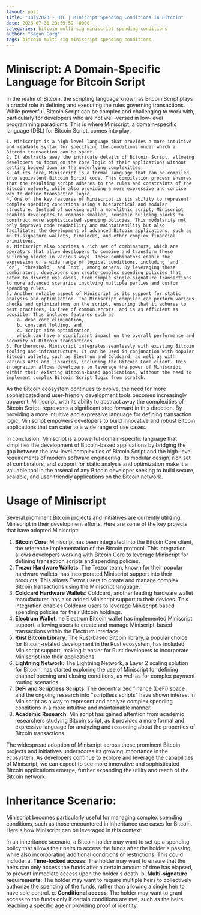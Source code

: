 ```yaml
---
layout: post
title: "July2023 - BTC | Minicript Spending Conditions in Bitcoin"
date: 2023-07-30 23:59:59 -0000
categories: bitcoin multi-sig miniscript spending-conditions
author: "Sagun Garg"
tags: bitcoin multi-sig miniscript spending-conditions 
---
```


# Miniscript: A Domain-Specific Language for Bitcoin Script

In the realm of Bitcoin, the scripting language known as Bitcoin Script plays a crucial role in defining and executing the rules governing transactions. While powerful, Bitcoin Script can be complex and challenging to work with, particularly for developers who are not well-versed in low-level programming paradigms. This is where Miniscript, a domain-specific language (DSL) for Bitcoin Script, comes into play.

    1. Miniscript is a high-level language that provides a more intuitive and readable syntax for specifying the conditions under which a Bitcoin transaction can be spent. 
    2. It abstracts away the intricate details of Bitcoin Script, allowing developers to focus on the core logic of their applications without getting bogged down in the underlying complexities.
    3. At its core, Miniscript is a formal language that can be compiled into equivalent Bitcoin Script code. This compilation process ensures that the resulting script adheres to the rules and constraints of the Bitcoin network, while also providing a more expressive and concise way to define transaction logic.
    4. One of the key features of Miniscript is its ability to represent complex spending conditions using a hierarchical and modular structure. Instead of working with a monolithic script, Miniscript enables developers to compose smaller, reusable building blocks to construct more sophisticated spending policies. This modularity not only improves code readability and maintainability but also facilitates the development of advanced Bitcoin applications, such as multi-signature wallets, timelocks, and other complex financial primitives.
    4. Miniscript also provides a rich set of combinators, which are operators that allow developers to combine and transform these building blocks in various ways. These combinators enable the expression of a wide range of logical conditions, including `and`, `or`, `threshold`, and `not`, among others. By leveraging these combinators, developers can create complex spending policies that cater to diverse use cases, from simple single-signature transactions to more advanced scenarios involving multiple parties and custom spending rules.
    5. Another notable aspect of Miniscript is its support for static analysis and optimization. The Miniscript compiler can perform various checks and optimizations on the script, ensuring that it adheres to best practices, is free of common errors, and is as efficient as possible. This includes features such as 
        a. dead code elimination, 
        b. constant folding, and 
        c. script size optimization, 
        which can have a significant impact on the overall performance and security of Bitcoin transactions
    6. Furthermore, Miniscript integrates seamlessly with existing Bitcoin tooling and infrastructure. It can be used in conjunction with popular Bitcoin wallets, such as Electrum and Coldcard, as well as with various APIs and libraries, including the Bitcoin Core client. This integration allows developers to leverage the power of Miniscript within their existing Bitcoin-based applications, without the need to implement complex Bitcoin Script logic from scratch.

As the Bitcoin ecosystem continues to evolve, the need for more sophisticated and user-friendly development tools becomes increasingly apparent. Miniscript, with its ability to abstract away the complexities of Bitcoin Script, represents a significant step forward in this direction. By providing a more intuitive and expressive language for defining transaction logic, Miniscript empowers developers to build innovative and robust Bitcoin applications that can cater to a wide range of use cases.

In conclusion, Miniscript is a powerful domain-specific language that simplifies the development of Bitcoin-based applications by bridging the gap between the low-level complexities of Bitcoin Script and the high-level requirements of modern software engineering. Its modular design, rich set of combinators, and support for static analysis and optimization make it a valuable tool in the arsenal of any Bitcoin developer seeking to build secure, scalable, and user-friendly applications on the Bitcoin network.

# Usage of Miniscript
Several prominent Bitcoin projects and initiatives are currently utilizing Miniscript in their development efforts. Here are some of the key projects that have adopted Miniscript:

1. **Bitcoin Core**:
    Miniscript has been integrated into the Bitcoin Core client, the reference implementation of the Bitcoin protocol. This integration allows developers working with Bitcoin Core to leverage Miniscript for defining transaction scripts and spending policies.
2. **Trezor Hardware Wallets**:
    The Trezor team, known for their popular hardware wallets, has incorporated Miniscript support into their products. This allows Trezor users to create and manage complex Bitcoin transactions using the Miniscript language.
3. **Coldcard Hardware Wallets**:
    Coldcard, another leading hardware wallet manufacturer, has also added Miniscript support to their devices. This integration enables Coldcard users to leverage Miniscript-based spending policies for their Bitcoin holdings.
4. **Electrum Wallet**:
    he Electrum Bitcoin wallet has implemented Miniscript support, allowing users to create and manage Miniscript-based transactions within the Electrum interface.
5. **Rust Bitcoin Library**:
    The Rust-based Bitcoin library, a popular choice for Bitcoin-related development in the Rust ecosystem, has included Miniscript support, making it easier for Rust developers to incorporate Miniscript into their applications.
6. **Lightning Network**:
    The Lightning Network, a Layer 2 scaling solution for Bitcoin, has started exploring the use of Miniscript for defining channel opening and closing conditions, as well as for complex payment routing scenarios.
7. **DeFi and Scriptless Scripts**:
    The decentralized finance (DeFi) space and the ongoing research into "scriptless scripts" have shown interest in Miniscript as a way to represent and analyze complex spending conditions in a more intuitive and maintainable manner.
8. **Academic Research**:
    Miniscript has gained attention from academic researchers studying Bitcoin script, as it provides a more formal and expressive language for analyzing and reasoning about the properties of Bitcoin transactions.

The widespread adoption of Miniscript across these prominent Bitcoin projects and initiatives underscores its growing importance in the ecosystem. As developers continue to explore and leverage the capabilities of Miniscript, we can expect to see more innovative and sophisticated Bitcoin applications emerge, further expanding the utility and reach of the Bitcoin network.

# Inheritance Scenario:
Miniscript becomes particularly useful for managing complex spending conditions, such as those encountered in inheritance use cases for Bitcoin. Here's how Miniscript can be leveraged in this context:

In an inheritance scenario, a Bitcoin holder may want to set up a spending policy that allows their heirs to access the funds after the holder's passing, while also incorporating additional conditions or restrictions. This could include:
    a. **Time-locked access**: The holder may want to ensure that the heirs can only access the funds after a certain amount of time has elapsed, to prevent immediate access upon the holder's death.
    b. **Multi-signature requirements**: The holder may want to require multiple heirs to collectively authorize the spending of the funds, rather than allowing a single heir to have sole control.
    c. **Conditional access**: The holder may want to grant access to the funds only if certain conditions are met, such as the heirs reaching a specific age or providing proof of identity.